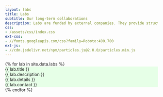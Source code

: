 ```yaml
---
layout: labs
title: Labs
subtitle: Our long-term collaborations
description: Labs are funded by external companies. They provide structure for their strategic collaboration with DiSC researchers and young talents, for PhD research and Master-level research.
css:
- /assets/css/index.css
ext-css:
- //fonts.googleapis.com/css?family=Roboto:400,700
ext-js:
- //cdn.jsdelivr.net/npm/particles.js@2.0.0/particles.min.js
---
```


<div id="portfolio-out">
  <div id="portfolio">
    <div id="shinyapps-big"> 
      {% for lab in site.data.labs %}
	    <div class="shinyapp" style="background-color:#e6ffe7; ">
          <!-- <a class="applink" href="{{ lab.url }}" target="_blank"> -->
            <img class="appimg" src="{{ site.url }}/assets/img/lab-screenshots/{{ lab.img }}" style="width: {{ lab.img-width }};" alt="" />
            <div class="apptitle">{{ lab.title }}</div>
            <div class="appdesc">{{ lab.description }}</div>
            <div class="appdesc">{{ lab.details }}</div>
            <div class="appdesc">{{ lab.contact }}</div>
          <!-- </a> -->
        </div>
	  {% endfor %}
    </div>
  </div>
</div>
